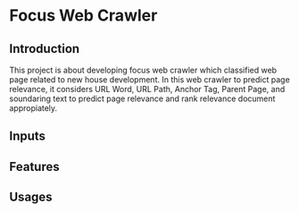 # Focus Web Crawler
## Introduction
This project is about developing focus web crawler which classified web page related to new house development. In this web crawler to predict page relevance, it considers URL Word, URL Path, Anchor Tag, Parent Page, and soundaring text to predict page relevance and rank relevance document appropiately.

## Inputs
## Features
## Usages

